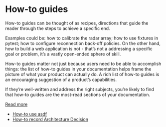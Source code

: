<!--
# @title How-to guides
-->
# How-to guides

How-to guides can be thought of as recipes, directions that guide the reader through the steps to achieve a specific end.

Examples could be: how to calibrate the radar array; how to use fixtures in pytest; how to configure reconnection back-off policies. On the other hand, how to build a web application is not - that’s not a addressing a specific goal or problem, it’s a vastly open-ended sphere of skill.

How-to guides matter not just because users need to be able to accomplish things: the list of how-to guides in your documentation helps frame the picture of what your product can actually do. A rich list of how-to guides is an encouraging suggestion of a product’s capabilities.

If they’re well-written and address the right subjects, you’re likely to find that how-to guides are the most-read sections of your documentation.

[Read more](https://diataxis.fr/how-to-guides/)

* [How-to use asdf](asdf.md)
* [How-to record Architecture Decision](adr.md)
